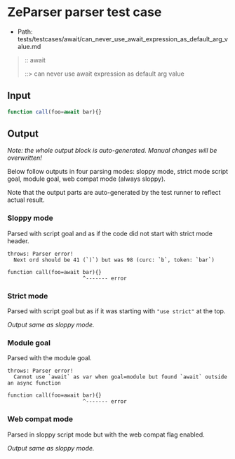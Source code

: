 # ZeParser parser test case

- Path: tests/testcases/await/can_never_use_await_expression_as_default_arg_value.md

> :: await
>
> ::> can never use await expression as default arg value

## Input

`````js
function call(foo=await bar){}
`````

## Output

_Note: the whole output block is auto-generated. Manual changes will be overwritten!_

Below follow outputs in four parsing modes: sloppy mode, strict mode script goal, module goal, web compat mode (always sloppy).

Note that the output parts are auto-generated by the test runner to reflect actual result.

### Sloppy mode

Parsed with script goal and as if the code did not start with strict mode header.

`````
throws: Parser error!
  Next ord should be 41 (`)`) but was 98 (curc: `b`, token: `bar`)

function call(foo=await bar){}
                        ^------- error
`````

### Strict mode

Parsed with script goal but as if it was starting with `"use strict"` at the top.

_Output same as sloppy mode._

### Module goal

Parsed with the module goal.

`````
throws: Parser error!
  Cannot use `await` as var when goal=module but found `await` outside an async function

function call(foo=await bar){}
                        ^------- error
`````


### Web compat mode

Parsed in sloppy script mode but with the web compat flag enabled.

_Output same as sloppy mode._

